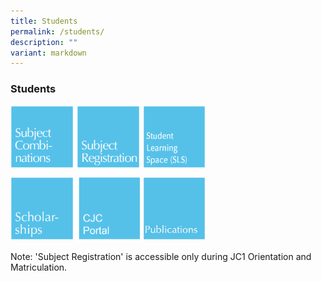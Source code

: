 ```yaml
---
title: Students
permalink: /students/
description: ""
variant: markdown
---
```

### **Students**

<p><a href="https://moe-cjc-staging.netlify.app/admission/subject-combinations-2024/">
<img src="/images/students1.jpg" style="width:20%;margin-right:5px;" align="left">
</a></p>

<p><a href="https://www.cjc.moe.edu.sg/students/subject-registration/">
<img src="/images/students2.jpg" style="width:20%;margin-right:5px;" align="left">
</a></p>

<p><a href="https://vle.learning.moe.edu.sg/login">
<img src="/images/students3.jpg" style="width:20%;margin-right:5px;" align="left">
</a></p>

<br clear="left">

<p><a href="https://www.cjc.moe.edu.sg/admission/scholarships/">
<img src="/images/students4.jpg" style="width:20%;margin-right:5px;" align="left">
</a></p>

<p><a href="https://portal.catholicjc.edu.sg/">
<img src="/images/students5.jpg" style="width:20%;margin-right:5px;" align="left">
</a></p>

<p><a href="https://www.cjc.moe.edu.sg/about-us/publications/">
<img src="/images/pubs_logo2.jpg" style="width:20%;margin-right:5px;" align="left">
</a></p>

<br clear="left">

Note: 'Subject Registration' is accessible only during JC1 Orientation and Matriculation.